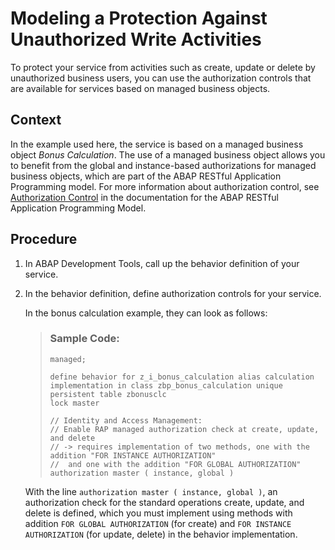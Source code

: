 <!-- loiofb6a6213fced4fe8af8466e25fa73035 -->

# Modeling a Protection Against Unauthorized Write Activities

To protect your service from activities such as create, update or delete by unauthorized business users, you can use the authorization controls that are available for services based on managed business objects.



<a name="loiofb6a6213fced4fe8af8466e25fa73035__context_wbn_z1n_plb"/>

## Context

In the example used here, the service is based on a managed business object *Bonus Calculation*. The use of a managed business object allows you to benefit from the global and instance-based authorizations for managed business objects, which are part of the ABAP RESTful Application Programming model. For more information about authorization control, see [Authorization Control](https://help.sap.com/viewer/923180ddb98240829d935862025004d6/Cloud/en-US/375a8124b22948688ac1c55297868d06.html) in the documentation for the ABAP RESTful Application Programming Model.



<a name="loiofb6a6213fced4fe8af8466e25fa73035__steps_ij2_gbp_nnb"/>

## Procedure

1.  In ABAP Development Tools, call up the behavior definition of your service.

2.  In the behavior definition, define authorization controls for your service.

    In the bonus calculation example, they can look as follows:

    > ### Sample Code:  
    > ```lang-abap
    > managed;
    > 
    > define behavior for z_i_bonus_calculation alias calculation
    > implementation in class zbp_bonus_calculation unique
    > persistent table zbonusclc
    > lock master
    > 
    > // Identity and Access Management:
    > // Enable RAP managed authorization check at create, update, and delete
    > // -> requires implementation of two methods, one with the addition "FOR INSTANCE AUTHORIZATION"
    > //  and one with the addition "FOR GLOBAL AUTHORIZATION"
    > authorization master ( instance, global )
    > 
    > ```

    With the line `authorization master ( instance, global )`, an authorization check for the standard operations create, update, and delete is defined, which you must implement using methods with addition `FOR GLOBAL AUTHORIZATION` \(for create\) and `FOR INSTANCE AUTHORIZATION` \(for update, delete\) in the behavior implementation.


